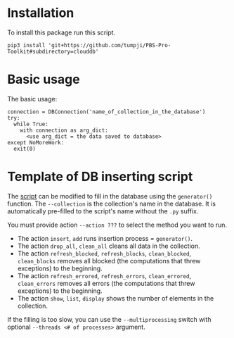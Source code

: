 # Installation 
To install this package run this script.
```   
pip3 install 'git+https://github.com/tumpji/PBS-Pro-Toolkit#subdirectory=clouddb'
```

# Basic usage
The basic usage:
```
connection = DBConnection('name_of_collection_in_the_database')
try:
  while True:
    with connection as arg_dict:
      <use arg_dict = the data saved to database>
except NoMoreWork:
  exit(0)
```

# Template of DB inserting script
The [script](template_job_creation.py) can be modified to fill in the database using the `generator()` function.
The `--collection` is the collection's name in the database. 
It is automatically pre-filled to the script's name without the `.py` suffix.

You must provide action `--action ???` to select the method you want to run.
- The action `insert`, `add` runs insertion process = `generator()`.
- The action  `drop_all`, `clean_all` cleans all data in the collection.
- The action `refresh_blocked`, `refresh_blocks`, `clean_blocked`, `clean_blocks`
  removes all blocked (the computations that threw exceptions) to the beginning.
- The action `refresh_errored`, `refresh_errors`, `clean_errored`, `clean_errors`
  removes all errors (the computations that threw exceptions) to the beginning.
- The action `show`, `list`, `display`
  shows the number of elements in the collection.

If the filling is too slow, you can use the `--multiprocessing` switch with optional `--threads <# of processes>` argument.
